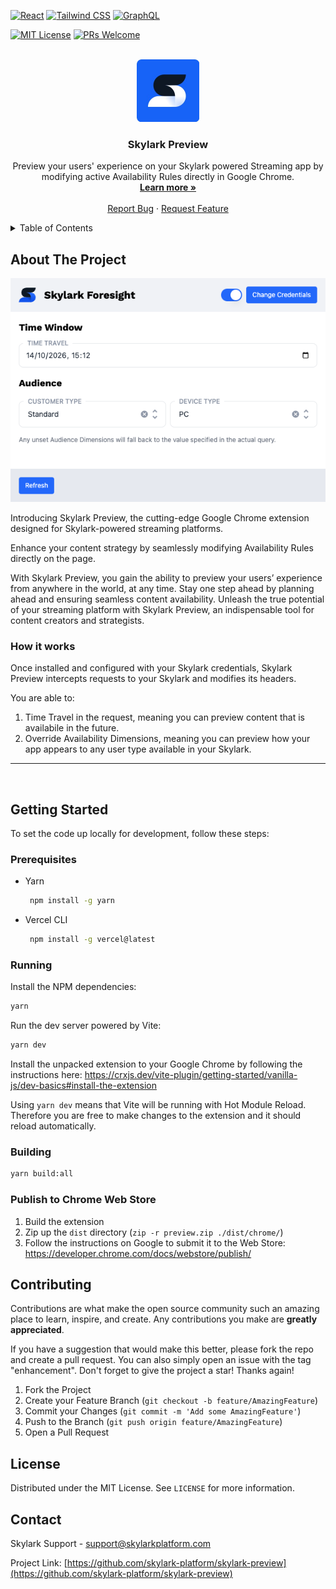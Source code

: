[![React][react.js]][react-url]
[![Tailwind CSS][tailwind-css]][tailwind-url]
[![GraphQL][graphql]][graphql-url]

[![MIT License][license-shield]][license-url]
[![PRs Welcome][prs-welcome]][prs-welcome-url]

<!-- [![codecov][codecov-badge]][codecov-url] -->

<!-- PROJECT LOGO -->
<br />
<div align="center">
  <a href="https://www.skylarkplatform.com/">
    <img src="./docs/assets/icon-skylark-blue.png" alt="Logo" width="100" height="100">
  </a>

  <h3 align="center">Skylark Preview</h3>

  <p align="center">
    Preview your users' experience on your Skylark powered Streaming app by modifying active Availability Rules directly in Google Chrome.
    <br />
    <a href="https://www.skylarkplatform.com/"><strong>Learn more »</strong></a>
    <br />
    <br />
    <!-- <a href="https://app.skylarkplatform.io">View App</a>
    · -->
    <a href="https://github.com/skylark-platform/skylark-ui/issues">Report Bug</a>
    ·
    <a href="https://github.com/skylark-platform/skylark-ui/issues">Request Feature</a>
  </p>
</div>

<!-- TABLE OF CONTENTS -->
<details>
  <summary>Table of Contents</summary>
  <ol>
    <li>
      <a href="#about-the-project">About The Project</a>
    </li>
    <li>
      <a href="#getting-started">Getting Started</a>
      <ul>
        <li><a href="#prerequisites">Prerequisites</a></li>
        <li><a href="#installation">Installation</a></li>
        <li><a href="#running">Running</a></li>
      </ul>
    </li>
    <li><a href="#contributing">Contributing</a></li>
    <li><a href="#license">License</a></li>
    <li><a href="#contact">Contact</a></li>
  </ol>
</details>

## About The Project

![Preview Screen Shot][preview-screenshot]

Introducing Skylark Preview, the cutting-edge Google Chrome extension designed for Skylark-powered streaming platforms.

Enhance your content strategy by seamlessly modifying Availability Rules directly on the page.

With Skylark Preview, you gain the ability to preview your users’ experience from anywhere in the world, at any time. Stay one step ahead by planning ahead and ensuring seamless content availability. Unleash the true potential of your streaming platform with Skylark Preview, an indispensable tool for content creators and strategists.

### How it works

Once installed and configured with your Skylark credentials, Skylark Preview intercepts requests to your Skylark and modifies its headers.

You are able to:

1. Time Travel in the request, meaning you can preview content that is availabile in the future.
2. Override Availability Dimensions, meaning you can preview how your app appears to any user type available in your Skylark.

---

<br />

## Getting Started

To set the code up locally for development, follow these steps:

### Prerequisites

- Yarn
  ```sh
   npm install -g yarn
  ```
- Vercel CLI
  ```sh
   npm install -g vercel@latest
  ```

### Running

Install the NPM dependencies:

```bash
yarn
```

Run the dev server powered by Vite:

```bash
yarn dev
```

Install the unpacked extension to your Google Chrome by following the instructions here: https://crxjs.dev/vite-plugin/getting-started/vanilla-js/dev-basics#install-the-extension

Using `yarn dev` means that Vite will be running with Hot Module Reload. Therefore you are free to make changes to the extension and it should reload automatically.

### Building

```bash
yarn build:all
```

### Publish to Chrome Web Store

1. Build the extension
2. Zip up the `dist` directory (`zip -r preview.zip ./dist/chrome/`)
3. Follow the instructions on Google to submit it to the Web Store: https://developer.chrome.com/docs/webstore/publish/

## Contributing

Contributions are what make the open source community such an amazing place to learn, inspire, and create. Any contributions you make are **greatly appreciated**.

If you have a suggestion that would make this better, please fork the repo and create a pull request. You can also simply open an issue with the tag "enhancement".
Don't forget to give the project a star! Thanks again!

1. Fork the Project
2. Create your Feature Branch (`git checkout -b feature/AmazingFeature`)
3. Commit your Changes (`git commit -m 'Add some AmazingFeature'`)
4. Push to the Branch (`git push origin feature/AmazingFeature`)
5. Open a Pull Request

## License

Distributed under the MIT License. See `LICENSE` for more information.

## Contact

Skylark Support - support@skylarkplatform.com

Project Link: [https://github.com/skylark-platform/skylark-preview](https://github.com/skylark-platform/skylark-preview)

<!-- MARKDOWN LINKS & IMAGES -->
<!-- https://www.markdownguide.org/basic-syntax/#reference-style-links -->

[license-shield]: https://img.shields.io/github/license/othneildrew/Best-README-Template.svg?style=for-the-badge
[license-url]: https://github.com/othneildrew/Best-README-Template/blob/master/LICENSE.txt
[prs-welcome]: https://img.shields.io/badge/PRs-welcome-brightgreen.svg?style=for-the-badge
[prs-welcome-url]: http://makeapullrequest.com
[preview-screenshot]: ./docs/assets/screenshot.png
[react.js]: https://img.shields.io/badge/React-20232A?style=for-the-badge&logo=react&logoColor=61DAFB
[react-url]: https://reactjs.org/
[tailwind-css]: https://img.shields.io/badge/tailwindcss-%2338B2AC.svg?style=for-the-badge&logo=tailwind-css&logoColor=white
[tailwind-url]: https://tailwindcss.com/
[storybook]: https://img.shields.io/badge/-Storybook-FF4785?style=for-the-badge&logo=storybook&logoColor=white
[storybook-url]: https://storybook.app.skylarkplatform.io
[vercel]: https://img.shields.io/badge/vercel-%23000000.svg?style=for-the-badge&logo=vercel&logoColor=white
[vercel-url]: https://vercel.com/
[graphql]: https://img.shields.io/badge/-GraphQL-E10098?style=for-the-badge&logo=graphql&logoColor=white
[graphql-url]: https://graphql.org/

<!-- [codecov-badge]: https://img.shields.io/codecov/c/github/skylark-platform/skylark-ui?style=for-the-badge&token=G142TWXSJL
[codecov-url]: https://codecov.io/gh/skylark-platform/skylark-ui -->

[vercel-cli-url]: https://vercel.com/docs/cli
[nextjs-deploy-url]: https://nextjs.org/docs/deployment
[vercel-deploy-button]: https://vercel.com/docs/deploy-button
[saas-streamtv]: https://saas.apps.skylark-dev.skylarkplatform.io/
